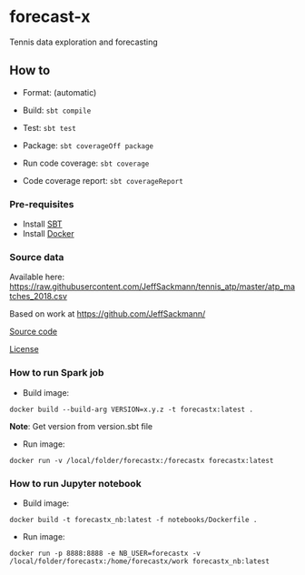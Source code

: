 # forecast-x
Tennis data exploration and forecasting

## How to
* Format: (automatic)
* Build: `sbt compile`
* Test: `sbt test`
* Package: `sbt coverageOff package`


* Run code coverage: `sbt coverage`
* Code coverage report: `sbt coverageReport`

### Pre-requisites
* Install [SBT](https://www.scala-sbt.org/download.html)
* Install [Docker](https://docs.docker.com/install/linux/docker-ce/ubuntu/#install-using-the-repository)

### Source data
Available here: https://raw.githubusercontent.com/JeffSackmann/tennis_atp/master/atp_matches_2018.csv

Based on work at https://github.com/JeffSackmann/

[Source code](https://github.com/JeffSackmann/tennis_atp)

[License](https://github.com/JeffSackmann/tennis_atp#license)


### How to run Spark job

* Build image:
```
docker build --build-arg VERSION=x.y.z -t forecastx:latest .
```
**Note**: Get version from version.sbt file

* Run image:
```
docker run -v /local/folder/forecastx:/forecastx forecastx:latest
```

### How to run Jupyter notebook

* Build image:
```
docker build -t forecastx_nb:latest -f notebooks/Dockerfile .
```

* Run image:
```
docker run -p 8888:8888 -e NB_USER=forecastx -v /local/folder/forecastx:/home/forecastx/work forecastx_nb:latest
```

